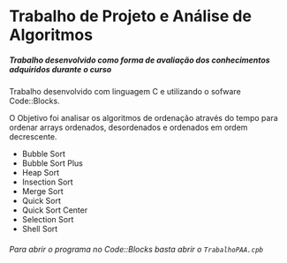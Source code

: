 # Trabalho de Projeto e Análise de Algoritmos
##### Trabalho desenvolvido como forma de avaliação dos conhecimentos adquiridos durante o curso

Trabalho desenvolvido com linguagem C e utilizando o sofware Code::Blocks.

O Objetivo foi analisar os algoritmos de ordenação através do tempo para ordenar arrays ordenados, desordenados e ordenados em ordem decrescente.
* Bubble Sort
* Bubble Sort Plus
* Heap Sort
* Insection Sort
* Merge Sort
* Quick Sort
* Quick Sort Center
* Selection Sort
* Shell Sort

###### Para abrir o programa no Code::Blocks basta abrir o `TrabalhoPAA.cpb`
